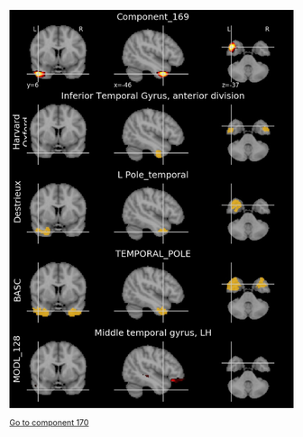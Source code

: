 


![169](preliminary/169.jpg "Component 169")

[Go to component 170](https://parietal-inria.github.io/MODL_atlas/1024/170 "Component 170")